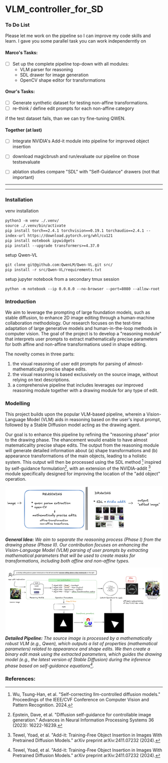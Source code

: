 # VLM_controller_for_SD

### To Do List

Please let me work on the pipeline so I can improve my code skills and learn.
I gave you some parallel task you can work independerntly on 

#### Marco's Tasks:
- [ ] Set up the complete pipeline top-down with all modules:
  - VLM parser for reasoning
  - SDL drawer for image generation
  - OpenCV shape editor for transformations

#### Onur's Tasks:
- [ ] Generate synthetic dataset for testing non-affine transformations. 
- [ ] re-think / define edit prompts for each non-affine category

if the test dataset fails, than we can try fine-tuning QWEN.

#### Together (at last)
- [ ] Integrate NVIDIA's Add-it module into pipeline for improved object insertion
- [ ] download magicbrush and run/evaluate our pipeline on those testsevaluate
- [ ] ablation studies compare "SDL" with "Self-Guidance" drawers (not that important)


----
----


### Installation
venv installation
```
python3 -m venv ./.venv/
source ./.venv/bin/activate
pip install torch==2.4.1 torchvision==0.19.1 torchaudio==2.4.1 --index-url https://download.pytorch.org/whl/cu121
pip install notebook ipywidgets
pip install --upgrade transformers>=4.37.0
```
setup Qwen-VL
```
git clone git@github.com:QwenLM/Qwen-VL.git src/
pip install -r src/Qwen-VL/requirements.txt
```
setup jupyter notebook from a secondary tmux session
```
python -m notebook --ip 0.0.0.0 --no-browser --port=8080 --allow-root
```



### Introduction
We aim to leverage the prompting of large foundation models, such as stable diffusion, to enhance 2D image editing through a human-machine collaboration methodology. Our research focuses on the test-time adaptation of large generative models and human-in-the-loop methods in computer vision.
The goal of the project is to develop a "reasoning module" that interprets user prompts to extract mathematically precise parameters for both affine and non-affine transformations used in shape editing.
     
The novelty comes in three parts:
1. the visual reasoning of user edit prompts for parsing of almost-mathematically precise shape edits.
2. the visual reasoning is based exclusively on the source image, without relying on text descriptions.
3. a comprehensive pipeline that includes leverages our improved reasoning module together with a drawing module for any type of edit.


### Modelling
This project builds upon the popular VLM-based pipeline, wherein a Vision-Language Model (VLM) aids in reasoning based on the user's input prompt, followed by a Stable Diffusion model acting as the drawing agent. 

Our goal is to enhance this pipeline by refining the "reasoning phase" prior to the drawing phase. The ehancement wouild enable to have almost matematicallty precise shape edits. The output from the reasoning module will generate detailed information about (a) shape transformations and (b) appearance transformations of the main objects, leading to a holistic system. This output will then be processed using the SDL method [^2] inspired by self-guidance formulation[^1], with an extension of the NVIDIA-addit [^3] module specifically designed for improving the location of the "add object" operation.

![alt text](docs/approach.png)

***General Idea:** We aim to separate the reasoning process (Phase I) from the drawing phase (Phase II). Our contribution focuses on enhancing the Vision-Language Model (VLM) parsing of user prompts by extracting mathematical parameters that will be used to create masks for transformations, including both affine and non-affine types.*



![alt text](docs/detailed_pipeline.png)
***Detailed Pipeline:** The source image is processed by a mathematically robust VLM (e.g., Qwen), which outputs a list of properties (mathematical parameters) related to appearance and shape edits. We then create a binary edit mask using the extracted parameters, which guides the drawing model (e.g., the latest version of Stable Diffusion) during the inference phase based on self-guidance equations[^3].*



### References:
[^1]: Epstein, Dave, et al. "Diffusion self-guidance for controllable image generation." Advances in Neural Information Processing Systems 36 (2023): 16222-16239.

[^2]: Wu, Tsung-Han, et al. "Self-correcting llm-controlled diffusion models." Proceedings of the IEEE/CVF Conference on Computer Vision and Pattern Recognition. 2024.

[^3]: Tewel, Yoad, et al. "Add-it: Training-Free Object Insertion in Images With Pretrained Diffusion Models." arXiv preprint arXiv:2411.07232 (2024).
